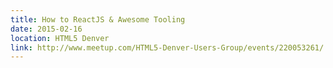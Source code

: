 ```yaml
---
title: How to ReactJS & Awesome Tooling
date: 2015-02-16
location: HTML5 Denver
link: http://www.meetup.com/HTML5-Denver-Users-Group/events/220053261/
---
```

